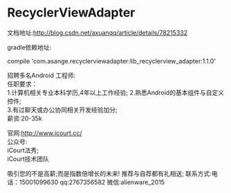 # RecyclerViewAdapter

文档地址:http://blog.csdn.net/axuanqq/article/details/78215332


gradle依赖地址:  

compile 'com.asange.recyclerviewadapter:lib_recyclerview_adapter:1.1.0'


   招聘多名Android 工程师:  
   任职要求：  
   1.计算机相关专业本科学历,4年以上工作经验;
   2.熟悉Android的基本组件与自定义控件;  
   3.有过聊天或办公协同相关开发经验加分;  
   薪资:20-35k  
   
   官网:http://www.icourt.cc/  
   公众号:  
   iCourt法秀;  
   iCourt技术团队  
   
   吸引您的不是高薪;而是指数倍增长的未来! 推荐与自荐都有礼相送; 联系方式:电话：15001099630 qq:2767356582  微信:alienware_2015  


